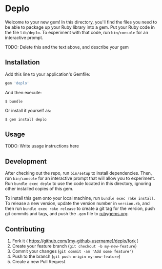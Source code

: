 # Deplo

Welcome to your new gem! In this directory, you'll find the files you need to be able to package up your Ruby library into a gem. Put your Ruby code in the file `lib/deplo`. To experiment with that code, run `bin/console` for an interactive prompt.

TODO: Delete this and the text above, and describe your gem

## Installation

Add this line to your application's Gemfile:

```ruby
gem 'deplo'
```

And then execute:

    $ bundle

Or install it yourself as:

    $ gem install deplo

## Usage

TODO: Write usage instructions here

## Development

After checking out the repo, run `bin/setup` to install dependencies. Then, run `bin/console` for an interactive prompt that will allow you to experiment. Run `bundle exec deplo` to use the code located in this directory, ignoring other installed copies of this gem.

To install this gem onto your local machine, run `bundle exec rake install`. To release a new version, update the version number in `version.rb`, and then run `bundle exec rake release` to create a git tag for the version, push git commits and tags, and push the `.gem` file to [rubygems.org](https://rubygems.org).

## Contributing

1. Fork it ( https://github.com/[my-github-username]/deplo/fork )
2. Create your feature branch (`git checkout -b my-new-feature`)
3. Commit your changes (`git commit -am 'Add some feature'`)
4. Push to the branch (`git push origin my-new-feature`)
5. Create a new Pull Request